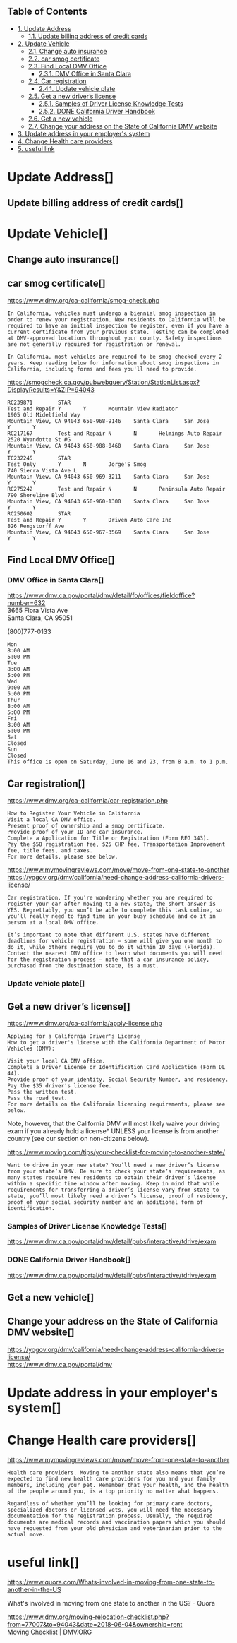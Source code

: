 <div id="table-of-contents">
<h2>Table of Contents</h2>
<div id="text-table-of-contents">
<ul>
<li><a href="#sec-1">1. Update Address</a>
<ul>
<li><a href="#sec-1-1">1.1. Update billing address of credit cards</a></li>
</ul>
</li>
<li><a href="#sec-2">2. Update Vehicle</a>
<ul>
<li><a href="#sec-2-1">2.1. Change auto insurance</a></li>
<li><a href="#sec-2-2">2.2. car smog certificate</a></li>
<li><a href="#sec-2-3">2.3. Find Local DMV Office</a>
<ul>
<li><a href="#sec-2-3-1">2.3.1. DMV Office in Santa Clara</a></li>
</ul>
</li>
<li><a href="#sec-2-4">2.4. Car registration</a>
<ul>
<li><a href="#sec-2-4-1">2.4.1. Update vehicle plate</a></li>
</ul>
</li>
<li><a href="#sec-2-5">2.5. Get a new driver’s license</a>
<ul>
<li><a href="#sec-2-5-1">2.5.1. Samples of Driver License Knowledge Tests</a></li>
<li><a href="#sec-2-5-2">2.5.2. <span class="done DONE">DONE</span> California Driver Handbook</a></li>
</ul>
</li>
<li><a href="#sec-2-6">2.6. Get a new vehicle</a></li>
<li><a href="#sec-2-7">2.7. Change your address on the State of California DMV website</a></li>
</ul>
</li>
<li><a href="#sec-3">3. Update address in your employer's system</a></li>
<li><a href="#sec-4">4. Change Health care providers</a></li>
<li><a href="#sec-5">5. useful link</a></li>
</ul>
</div>
</div>

# Update Address<a id="sec-1" name="sec-1">[]</a>

## Update billing address of credit cards<a id="sec-1-1" name="sec-1-1">[]</a>

# Update Vehicle<a id="sec-2" name="sec-2">[]</a>

## Change auto insurance<a id="sec-2-1" name="sec-2-1">[]</a>

## car smog certificate<a id="sec-2-2" name="sec-2-2">[]</a>

<https://www.dmv.org/ca-california/smog-check.php>  

    In California, vehicles must undergo a biennial smog inspection in order to renew your registration. New residents to California will be required to have an initial inspection to register, even if you have a current certificate from your previous state. Testing can be completed at DMV-approved locations throughout your county. Safety inspections are not generally required for registration or renewal.
    
    In California, most vehicles are required to be smog checked every 2 years. Keep reading below for information about smog inspections in California, including forms and fees you'll need to provide.

<https://smogcheck.ca.gov/pubwebquery/Station/StationList.aspx?DisplayResults=Y&ZIP=94043>  

    RC239871        STAR
    Test and Repair Y       Y       Mountain View Radiator
    1905 Old Midelfield Way
    Mountain View, CA 94043 650-968-9146    Santa Clara     San Jose        Y       Y
    RC217167        Test and Repair N       N       Helmings Auto Repair
    2520 Wyandotte St #G
    Mountain View, CA 94043 650-988-0460    Santa Clara     San Jose        Y       Y
    TC232245        STAR
    Test Only       Y       N       Jorge'S Smog
    740 Sierra Vista Ave L
    Mountain View, CA 94043 650-969-3211    Santa Clara     San Jose        Y       Y
    RC275242        Test and Repair N       N       Peninsula Auto Repair
    790 Shoreline Blvd
    Mountain View, CA 94043 650-960-1300    Santa Clara     San Jose        Y       Y
    RC250602        STAR
    Test and Repair Y       Y       Driven Auto Care Inc
    826 Rengstorff Ave
    Mountain View, CA 94043 650-967-3569    Santa Clara     San Jose        Y       Y

## Find Local DMV Office<a id="sec-2-3" name="sec-2-3">[]</a>

### DMV Office in Santa Clara<a id="sec-2-3-1" name="sec-2-3-1">[]</a>

<https://www.dmv.ca.gov/portal/dmv/detail/fo/offices/fieldoffice?number=632>  
3665 Flora Vista Ave  
Santa Clara, CA 95051  

(800)777-0133  

    Mon
    8:00 AM
    5:00 PM
    Tue
    8:00 AM
    5:00 PM
    Wed
    9:00 AM
    5:00 PM
    Thur
    8:00 AM
    5:00 PM
    Fri
    8:00 AM
    5:00 PM
    Sat
    Closed
    Sun
    Closed
    This office is open on Saturday, June 16 and 23, from 8 a.m. to 1 p.m.

## Car registration<a id="sec-2-4" name="sec-2-4">[]</a>

<https://www.dmv.org/ca-california/car-registration.php>  

    How to Register Your Vehicle in California
    Visit a local CA DMV office.
    Present proof of ownership and a smog certificate.
    Provide proof of your ID and car insurance.
    Complete a Application for Title or Registration (Form REG 343).
    Pay the $58 registration fee, $25 CHP fee, Transportation Improvement fee, title fees, and taxes.
    For more details, please see below.

<https://www.mymovingreviews.com/move/move-from-one-state-to-another>  
<https://yogov.org/dmv/california/need-change-address-california-drivers-license/>  

    Car registration. If you’re wondering whether you are required to register your car after moving to a new state, the short answer is YES. Regrettably, you won’t be able to complete this task online, so you’ll really need to find time in your busy schedule and do it in person at a local DMV office.
    
    It’s important to note that different U.S. states have different deadlines for vehicle registration – some will give you one month to do it, while others require you to do it within 10 days (Florida). Contact the nearest DMV office to learn what documents you will need for the registration process – note that a car insurance policy, purchased from the destination state, is a must.

### Update vehicle plate<a id="sec-2-4-1" name="sec-2-4-1">[]</a>

## Get a new driver’s license<a id="sec-2-5" name="sec-2-5">[]</a>

<https://www.dmv.org/ca-california/apply-license.php>  

    Applying for a California Driver's License
    How to get a driver's license with the California Department of Motor Vehicles (DMV):
    
    Visit your local CA DMV office.
    Complete a Driver License or Identification Card Application (Form DL 44).
    Provide proof of your identity, Social Security Number, and residency.
    Pay the $35 driver's license fee.
    Pass the written test.
    Pass the road test.
    For more details on the California licensing requirements, please see below.

Note, however, that the California DMV will most likely waive your driving exam if you already hold a license\* UNLESS your license is from another country (see our section on non-citizens below).  

<https://www.moving.com/tips/your-checklist-for-moving-to-another-state/>  

    Want to drive in your new state? You’ll need a new driver’s license from your state’s DMV. Be sure to check your state’s requirements, as many states require new residents to obtain their driver’s license within a specific time window after moving. Keep in mind that while requirements for transferring a driver’s license vary from state to state, you’ll most likely need a driver’s license, proof of residency, proof of your social security number and an additional form of identification.

### Samples of Driver License Knowledge Tests<a id="sec-2-5-1" name="sec-2-5-1">[]</a>

<https://www.dmv.ca.gov/portal/dmv/detail/pubs/interactive/tdrive/exam>  

### DONE California Driver Handbook<a id="sec-2-5-2" name="sec-2-5-2">[]</a>

<https://www.dmv.ca.gov/portal/dmv/detail/pubs/interactive/tdrive/exam>  

## Get a new vehicle<a id="sec-2-6" name="sec-2-6">[]</a>

## Change your address on the State of California DMV website<a id="sec-2-7" name="sec-2-7">[]</a>

<https://yogov.org/dmv/california/need-change-address-california-drivers-license/>  
<https://www.dmv.ca.gov/portal/dmv>  

# Update address in your employer's system<a id="sec-3" name="sec-3">[]</a>

# Change Health care providers<a id="sec-4" name="sec-4">[]</a>

<https://www.mymovingreviews.com/move/move-from-one-state-to-another>  

    Health care providers. Moving to another state also means that you’re expected to find new health care providers for you and your family members, including your pet. Remember that your health, and the health of the people around you, is a top priority no matter what happens.
    
    Regardless of whether you’ll be looking for primary care doctors, specialized doctors or licensed vets, you will need the necessary documentation for the registration process. Usually, the required documents are medical records and vaccination papers which you should have requested from your old physician and veterinarian prior to the actual move.

# useful link<a id="sec-5" name="sec-5">[]</a>

<https://www.quora.com/Whats-involved-in-moving-from-one-state-to-another-in-the-US>  

What's involved in moving from one state to another in the US? - Quora  

<https://www.dmv.org/moving-relocation-checklist.php?from=77007&to=94043&date=2018-06-04&ownership=rent>  
Moving Checklist | DMV.ORG